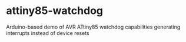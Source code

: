# attiny85-watchdog
Arduino-based demo of AVR ATtiny85 watchdog capabilities generating interrupts instead of device resets
